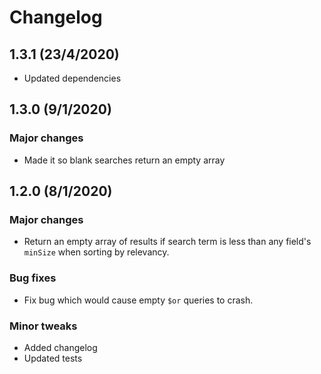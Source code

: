 # Changelog
## 1.3.1 (23/4/2020)
- Updated dependencies

## 1.3.0 (9/1/2020)

### Major changes
- Made it so blank searches return an empty array

## 1.2.0 (8/1/2020)

### Major changes
- Return an empty array of results if search term is less than any field's `minSize` when sorting by relevancy.

### Bug fixes
- Fix bug which would cause empty `$or` queries to crash.

### Minor tweaks
- Added changelog
- Updated tests